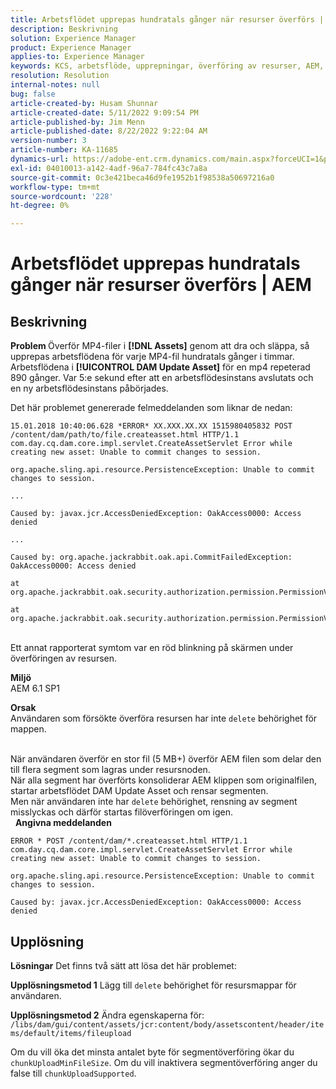 ```yaml
---
title: Arbetsflödet upprepas hundratals gånger när resurser överförs | AEM
description: Beskrivning
solution: Experience Manager
product: Experience Manager
applies-to: Experience Manager
keywords: KCS, arbetsflöde, upprepningar, överföring av resurser, AEM, Adobe Experience Manager, 6.1
resolution: Resolution
internal-notes: null
bug: false
article-created-by: Husam Shunnar
article-created-date: 5/11/2022 9:09:54 PM
article-published-by: Jim Menn
article-published-date: 8/22/2022 9:22:04 AM
version-number: 3
article-number: KA-11685
dynamics-url: https://adobe-ent.crm.dynamics.com/main.aspx?forceUCI=1&pagetype=entityrecord&etn=knowledgearticle&id=b13e57af-6ed1-ec11-a7b5-00224809c399
exl-id: 04010013-a142-4adf-96a7-784fc43c7a8a
source-git-commit: 0c3e421beca46d9fe1952b1f98538a50697216a0
workflow-type: tm+mt
source-wordcount: '228'
ht-degree: 0%

---
```


# Arbetsflödet upprepas hundratals gånger när resurser överförs | AEM

## Beskrivning


<b>Problem </b>
Överför MP4-filer i <b>[!DNL Assets]</b> genom att dra och släppa, så upprepas arbetsflödena för varje MP4-fil hundratals gånger i timmar.
Arbetsflödena i <b>[!UICONTROL DAM Update Asset]</b> för en mp4 repeterad 890 gånger. Var 5:e sekund efter att en arbetsflödesinstans avslutats och en ny arbetsflödesinstans påbörjades.

Det här problemet genererade felmeddelanden som liknar de nedan:


```
15.01.2018 10:40:06.628 *ERROR* XX.XXX.XX.XX 1515980405832 POST /content/dam/path/to/file.createasset.html HTTP/1.1 com.day.cq.dam.core.impl.servlet.CreateAssetServlet Error while creating new asset: Unable to commit changes to session.

org.apache.sling.api.resource.PersistenceException: Unable to commit changes to session.

...

Caused by: javax.jcr.AccessDeniedException: OakAccess0000: Access denied

...

Caused by: org.apache.jackrabbit.oak.api.CommitFailedException: OakAccess0000: Access denied

at org.apache.jackrabbit.oak.security.authorization.permission.PermissionValidator.checkPermissions(PermissionValidator.java:212)

at org.apache.jackrabbit.oak.security.authorization.permission.PermissionValidator.childNodeDeleted(PermissionValidator.java:168)
```


<br>Ett annat rapporterat symtom var en röd blinkning på skärmen under överföringen av resursen.

<b>Miljö</b>
<br>AEM 6.1 SP1

<b>Orsak </b>
<br>Användaren som försökte överföra resursen har inte `delete` behörighet för mappen.

<br>När användaren överför en stor fil (5 MB+) överför AEM filen som delar den till flera segment som lagras under resursnoden.
<br>När alla segment har överförts konsoliderar AEM klippen som originalfilen, startar arbetsflödet DAM Update Asset och rensar segmenten.
<br>Men när användaren inte har `delete` behörighet, rensning av segment misslyckas och därför startas filöverföringen om igen.
<br> 
<b>Angivna meddelanden</b>



```
ERROR * POST /content/dam/*.createasset.html HTTP/1.1 com.day.cq.dam.core.impl.servlet.CreateAssetServlet Error while creating new asset: Unable to commit changes to session.

org.apache.sling.api.resource.PersistenceException: Unable to commit changes to session.

Caused by: javax.jcr.AccessDeniedException: OakAccess0000: Access denied
```



## Upplösning


<b>Lösningar</b>
Det finns två sätt att lösa det här problemet:<b> </b>

<b>Upplösningsmetod 1</b>
Lägg till `delete` behörighet för resursmappar för användaren.

<b>Upplösningsmetod 2</b>
Ändra egenskaperna för:
`/libs/dam/gui/content/assets/jcr:content/body/assetscontent/header/items/default/items/fileupload`

Om du vill öka det minsta antalet byte för segmentöverföring ökar du `chunkUploadMinFileSize`.
Om du vill inaktivera segmentöverföring anger du false till `chunkUploadSupported`.
